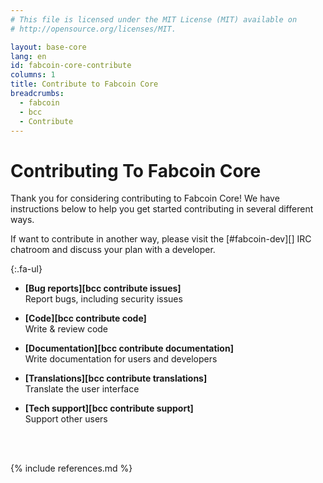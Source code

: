 ```yaml
---
# This file is licensed under the MIT License (MIT) available on
# http://opensource.org/licenses/MIT.

layout: base-core
lang: en
id: fabcoin-core-contribute
columns: 1
title: Contribute to Fabcoin Core
breadcrumbs:
  - fabcoin
  - bcc
  - Contribute
---
```

# Contributing To Fabcoin Core

Thank you for considering contributing to Fabcoin Core!  We have
instructions below to help you get started contributing in several different
ways.

If want to contribute in another way, please visit the [#fabcoin-dev][]
IRC chatroom and discuss your plan with a developer.

<div markdown="block" class="two-column-list">

{:.fa-ul}
- <span class="fa fa-li fa-bug fa-2x"></span> **[Bug reports][bcc contribute issues]**<br>Report bugs, including security issues

- <span class="fa fa-li fa-code fa-2x"></span> **[Code][bcc contribute code]**<br>Write & review code

- <span class="fa fa-li fa-book fa-2x"></span> **[Documentation][bcc contribute documentation]**<br>Write documentation for users and developers

- <span class="fa fa-li fa-language fa-2x"></span> **[Translations][bcc contribute translations]**<br>Translate the user interface

- <span class="fa fa-li fa-question fa-2x"></span> **[Tech support][bcc contribute support]**<br>Support other users

</div>
<br class="clear"><br class="big">

{% include references.md %}
